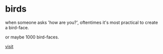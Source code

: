 # birds

when someone asks 'how are you?', oftentimes it's most practical to create a bird-face. 

or maybe 1000 bird-faces.

[visit](http://fuckafucka.com/birds/)
